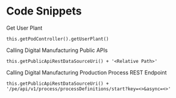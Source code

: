 # Code Snippets

Get User Plant
```
this.getPodController().getUserPlant()
```

Calling Digital Manufacturing Public APIs 
```
this.getPublicApiRestDataSourceUri() + '<Relative Path>'
```

Calling Digital Manufacturing Production Process REST Endpoint
```
this.getPublicApiRestDataSourceUri() + '/pe/api/v1/process/processDefinitions/start?key=<>&async=<>'
```


